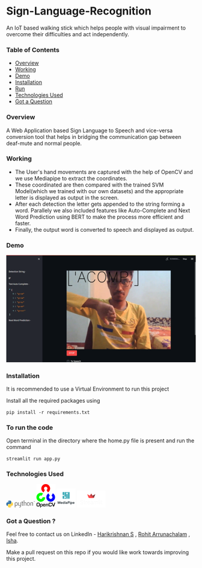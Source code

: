 # Sign-Language-Recognition
An IoT based walking stick which helps people with visual impairment to overcome their difficulties and act independently.

### Table of Contents  
- [Overview](#Overview)  
- [Working](#Working) 
- [Demo](#Demo) 
- [Installation](#Installation) 
- [Run](#Run) 
- [Technologies Used](#Technologies%Used) 
- [Got a Question](#Got%a%Question%?) 



### Overview
A Web Application based Sign Language to Speech and vice-versa conversion tool that helps in bridging the communication gap between deaf-mute and normal
people.


### Working

- The User's hand movements are captured with the help of OpenCV and we use Mediapipe to extract the coordinates.
- These coordinated are then compared with the trained SVM Model(which we trained with our own datasets) and the appropriate letter is displayed as output in the screen.
- After each detection the letter gets appended to the string forming a word. Parallely we also included features like Auto-Complete and Next Word Prediction using BERT to make the process more efficient and faster.
- Finally, the output word is converted to speech and displayed as output.

### Demo
![](https://github.com/harikrish-s/Sign-Language-Recognition/blob/main/demo/demo-pic.png)

### Installation

It is recommended to use a Virtual Environment to run this project

Install all the required packages using
```
pip install -r requirements.txt
```
### To run the code

Open terminal in the directory where the home.py file is present and run the command
```
streamlit run app.py
```

### Technologies Used


<img src="https://github.com/harikrish-s/Sign-Language-Recognition/blob/main/demo/py-logo.png" width=15% height=15%>  <img src="https://github.com/harikrish-s/Sign-Language-Recognition/blob/main/demo/openCV-logo.png" width=10% height=10%>  <img src="https://github.com/harikrish-s/Sign-Language-Recognition/blob/main/demo/mediapipe-logo.jpeg" width=10% height=10%>  <img src="https://github.com/harikrish-s/Sign-Language-Recognition/blob/main/demo/st-logo.png" width=15% height=15%>



### Got a Question ?

Feel free to contact us on LinkedIn - [Harikrishnan S](https://www.linkedin.com/in/harikrishnan-s-580461214/) , [Rohit Arrunachalam](https://www.linkedin.com/in/rohitarrunachalam/) , [Isha](https://www.linkedin.com/in/isha-reddy-vaka-1457a9228/).

Make a pull request on this repo if you would like work towards improving this project.

